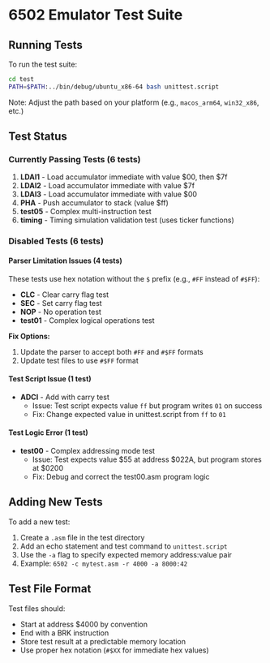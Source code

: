 # 6502 Emulator Test Suite

## Running Tests

To run the test suite:

```bash
cd test
PATH=$PATH:../bin/debug/ubuntu_x86-64 bash unittest.script
```

Note: Adjust the path based on your platform (e.g., `macos_arm64`, `win32_x86`, etc.)

## Test Status

### Currently Passing Tests (6 tests)

1. **LDAI1** - Load accumulator immediate with value $00, then $7f
2. **LDAI2** - Load accumulator immediate with value $7f
3. **LDAI3** - Load accumulator immediate with value $00
4. **PHA** - Push accumulator to stack (value $ff)
5. **test05** - Complex multi-instruction test
6. **timing** - Timing simulation validation test (uses ticker functions)

### Disabled Tests (6 tests)

#### Parser Limitation Issues (4 tests)
These tests use hex notation without the `$` prefix (e.g., `#FF` instead of `#$FF`):
- **CLC** - Clear carry flag test
- **SEC** - Set carry flag test
- **NOP** - No operation test
- **test01** - Complex logical operations test

**Fix Options:**
1. Update the parser to accept both `#FF` and `#$FF` formats
2. Update test files to use `#$FF` format

#### Test Script Issue (1 test)
- **ADCI** - Add with carry test
  - Issue: Test script expects value `ff` but program writes `01` on success
  - Fix: Change expected value in unittest.script from `ff` to `01`

#### Test Logic Error (1 test)
- **test00** - Complex addressing mode test
  - Issue: Test expects value $55 at address $022A, but program stores at $0200
  - Fix: Debug and correct the test00.asm program logic

## Adding New Tests

To add a new test:

1. Create a `.asm` file in the test directory
2. Add an echo statement and test command to `unittest.script`
3. Use the `-a` flag to specify expected memory address:value pair
4. Example: `6502 -c mytest.asm -r 4000 -a 8000:42`

## Test File Format

Test files should:
- Start at address $4000 by convention
- End with a BRK instruction
- Store test result at a predictable memory location
- Use proper hex notation (`#$XX` for immediate hex values)
